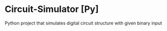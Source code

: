 # Circuit-Simulator [Py]
Python project that simulates digital circuit structure with given binary input
